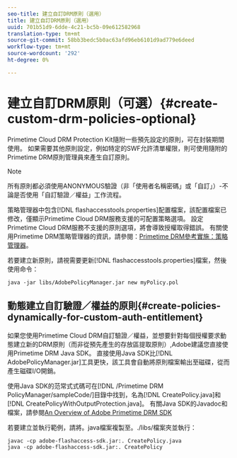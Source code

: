 ```yaml
---
seo-title: 建立自訂DRM原則（選用）
title: 建立自訂DRM原則（選用）
uuid: 701b51d9-6dde-4c21-bc5b-09e612582968
translation-type: tm+mt
source-git-commit: 58bb3bedc5b0ac63afd96eb6101d9ad779e6deed
workflow-type: tm+mt
source-wordcount: '292'
ht-degree: 0%

---
```



# 建立自訂DRM原則（可選）{#create-custom-drm-policies-optional}

Primetime Cloud DRM Protection Kit隨附一些預先設定的原則，可在封裝期間使用。 如果需要其他原則設定，例如特定的SWF允許清單權限，則可使用隨附的Primetime DRM原則管理員來產生自訂原則。

>[!NOTE]
>
>所有原則都必須使用ANONYMOUS驗證（非「使用者名稱密碼」或「自訂」）-不論是否使用「自訂驗證／權益」工作流程。

策略管理器中包含[!DNL flashaccesstools.properties]配置檔案，該配置檔案已修改，僅顯示Primetime Cloud DRM服務支援的可配置策略選項。 設定Primetime Cloud DRM服務不支援的原則選項，將會導致授權取得錯誤。 有關使用Primetime DRM策略管理器的資訊，請參閱：[Primetime DRM參考實施：策略管理器](https://help.adobe.com/en_US/primetime/drm/5.3/reference_implementations/index.html#concept-DRM_Policy_Manager)。

若要建立新原則，請視需要更新[!DNL flashaccesstools.properties]檔案，然後使用命令：

```
java -jar libs/AdobePolicyManager.jar new myPolicy.pol
```

## 動態建立自訂驗證／權益的原則{#create-policies-dynamically-for-custom-auth-entitlement}

如果您使用Primetime Cloud DRM自訂驗證／權益，並想要針對每個授權要求動態建立新的DRM原則（而非從預先產生的存放區提取原則）,Adobe建議您直接使用Primetime DRM Java SDK。 直接使用Java SDK比[!DNL AdobePolicyManager.jar]工具更快，該工具會自動將原則檔案輸出至磁碟，從而產生磁碟I/O開銷。

使用Java SDK的范常式式碼可在[!DNL /Primetime DRM PolicyManager/sampleCode/]目錄中找到，名為[!DNL CreatePolicy.java]和[!DNL CreatePolicyWithOutputProtection.java]。 有關Java SDK的Javadoc和檔案，請參閱[An Overview of Adobe Primetime DRM SDK](../../../digital-rights-management/drm-sdk-overview/overview.md)

若要建立並執行範例，請將。java檔案複製至。./libs/檔案夾並執行：

```
javac -cp adobe-flashaccess-sdk.jar:. CreatePolicy.java
java -cp adobe-flashaccess-sdk.jar:. CreatePolicy
```
